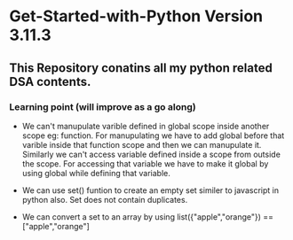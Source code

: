 # Get-Started-with-Python Version 3.11.3
## This Repository conatins all my python related DSA contents.

### Learning point (will improve as a go along)
- We can't manupulate varible defined in global scope inside another scope eg: function. For manupulating we have to add global before that varible inside that function scope and then we can manupulate it. Similarly we can't access variable defined inside a scope from outside the scope. For accessing that variable we have to make it global by using global while defining that variable.

- We can use set() funtion to create an empty set similer to javascript in python also. Set does not contain duplicates.

- We can convert a set to an array by using list({"apple","orange"}) == ["apple","orange"]